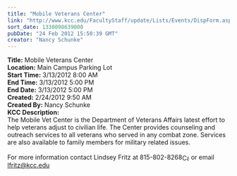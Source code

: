 ```yaml
---
title: "Mobile Veterans Center"
link: "http://www.kcc.edu/FacultyStaff/update/Lists/Events/DispForm.aspx?ID=230"
sort_date: 1330098639000
pubDate: "24 Feb 2012 15:50:39 GMT"
creator: "Nancy Schunke"
---
```


<div><b>Title:</b> Mobile Veterans Center</div>
<div><b>Location:</b> Main Campus Parking Lot</div>
<div><b>Start Time:</b> 3/13/2012 8:00 AM</div>
<div><b>End Time:</b> 3/13/2012 5:00 PM</div>
<div><b>End Date:</b> 3/13/2012 5:00 PM</div>
<div><b>Created:</b> 2/24/2012 9:50 AM</div>
<div><b>Created By:</b> Nancy Schunke</div>
<div><b>KCC Description:</b> <div class=ExternalClass4E7E4A43E5104ADBBB9B2EDD4C3859E6>
<div>The Mobile Vet Center is the Department of Veterans Affairs latest effort to help veterans adjust to civilian life. The Center provides counseling and outreach services to all veterans who served in any combat zone. Services are also available to family members for military related issues.</div>
<div> </div>
<div>For more information contact Lindsey Fritz at <span style="white-space:nowrap" class=baec5a81-e4d6-4674-97f3-e9220f0136c1>815-802-8268<a style="border-bottom:medium none;position:static !important;border-left:medium none;margin:0px;width:16px;bottom:0px;display:inline;white-space:nowrap;float:none;height:16px;vertical-align:middle;overflow:hidden;border-top:medium none;top:0px;cursor:hand;right:0px;border-right:medium none;left:0px" title="Call: 815-802-8268" href="#"><img style="border-bottom:medium none;position:static !important;border-left:medium none;margin:0px;width:16px;bottom:0px;display:inline;white-space:nowrap;float:none;height:16px;vertical-align:middle;overflow:hidden;border-top:medium none;top:0px;cursor:hand;right:0px;border-right:medium none;left:0px" title="Call: 815-802-8268"></a></span> or email <a href="mailto:lfritz@kcc.edu">lfritz@kcc.edu</a></div></div></div>
